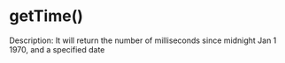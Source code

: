 # getTime()

Description: It will return the number of milliseconds since midnight Jan 1 1970, and a specified date